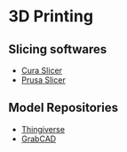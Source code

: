 # 3D Printing

## Slicing softwares
- [Cura Slicer](https://ultimaker.com/software/ultimaker-cura)
- [Prusa Slicer](https://www.prusa3d.com/page/prusaslicer_424/)

## Model Repositories
- [Thingiverse](https://www.thingiverse.com/)
- [GrabCAD](https://grabcad.com/)